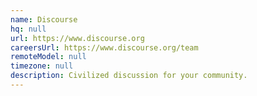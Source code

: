 ```yaml
---
name: Discourse
hq: null
url: https://www.discourse.org
careersUrl: https://www.discourse.org/team
remoteModel: null
timezone: null
description: Civilized discussion for your community.
---
```


